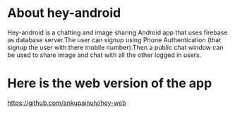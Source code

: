 # About hey-android
Hey-android is a chatting and image sharing Android app that uses firebase as database server.The user can signup using Phone Authentication (that signup the user with there mobile number).Then a public chat window can be used to share image and chat with all the other logged in users.

# Here is the web version of the app
https://github.com/ankupainuly/hey-web
